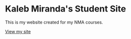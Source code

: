 # Kaleb Miranda's Student Site

This is my website created for my NMA courses.

[View my site](https://kalebmiranda.github.io/studentsite)
